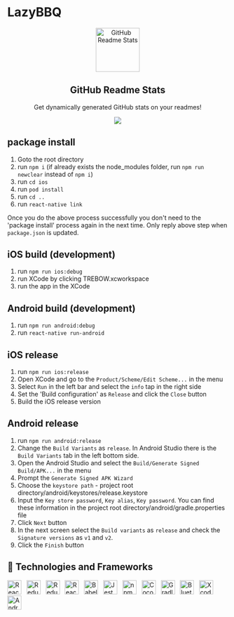 # LazyBBQ
<p align="center">
 <img width="100px" src="https://res.cloudinary.com/anuraghazra/image/upload/v1594908242/logo_ccswme.svg" align="center" alt="GitHub Readme Stats" />
 <h2 align="center">GitHub Readme Stats</h2>
 <p align="center">Get dynamically generated GitHub stats on your readmes!</p>
</p>
<p align="center">
  <img src="https://img.shields.io/badge/Supported%20by-VS%20Code%20Power%20User%20%E2%86%92-gray.svg?colorA=655BE1&colorB=4F44D6&style=for-the-badge"/>
</p>

## package install

1. Goto the root directory
2. run `npm i` (if already exists the node_modules folder, run `npm run newclear` instead of `npm i`)
3. run `cd ios`
4. run `pod install`
5. run `cd ..`
6. run `react-native link`

Once you do the above process successfully you don't need to the 'package install' process again in the next time.
Only reply above step when `package.json` is updated.


## iOS build (development)
1. run `npm run ios:debug`
2. run XCode by clicking TREBOW.xcworkspace
3. run the app in the XCode


## Android build (development)
1. run `npm run android:debug`
2. run `react-native run-android`


## iOS release
1. run `npm run ios:release`
2. Open XCode and go to the `Product/Scheme/Edit Scheme...` in the menu
3. Select `Run` in the left bar and select the `info` tap in the right side
4. Set the 'Build configuration' as `Release` and click the `Close` button
5. Build the iOS release version


## Android release
1. run `npm run android:release`
2. Change the `Build Variants` as `release`. In Android Studio there is the `Build Variants` tab in the left bottom side.
3. Open the Android Studio and select the `Build/Generate Signed Build/APK...` in the menu
4. Prompt the `Generate Signed APK Wizard`
5. Choose the `keystore path` - project root directory/android/keystores/release.keystore
6. Input the `Key store password`, `Key alias`, `Key password`. You can find these information in the project root directory/android/gradle.properties file
7. Click `Next` button
8. In the next screen select the `Build variants` as `release` and check the `Signature versions` as `v1` and `v2`.
9. Click the `Finish` button


## 🌱 Technologies and Frameworks
<p>
    <!-- React -->
    <img src="https://img.shields.io/badge/React-61dafb?flat=plastic&logo=react&logoColor=black" height="32" alt="React" />
    &nbsp;
    <!-- Redux -->
    <img src="https://img.shields.io/badge/Redux-764abc?flat=plastic&logo=redux&logoColor=white" height="32" alt="Redux" />
    &nbsp;
    <!-- Redux-Saga -->
    <img src="https://img.shields.io/badge/Redux%20Saga-999999?flat=plastic&logo=redux-saga&logoColor=white" height="32" alt="Redux-Saga" />
    &nbsp;
    <!-- React Router -->
    <img src="https://img.shields.io/badge/React%20Router-ca4245?flat=plastic&logo=react%20router&logoColor=white" height="32" alt="React Router" />
    &nbsp;
    <!-- Babel -->
    <img src="https://img.shields.io/badge/Babel-f9dc3e?flat=plastic&logo=Babel&logoColor=black" height="32" alt="Babel" />
    &nbsp;
    <!-- Jest -->
    <img src="https://img.shields.io/badge/Jest-c21325?flat=plastic&logo=jest&logoColor=white" height="32" alt="Jest" />
    &nbsp;
    <!-- npm -->
    <img src="https://img.shields.io/badge/npm-cb3837?flat=plastic&logo=npm&logoColor=white" height="32" alt="npm" />
    &nbsp;
    <!-- CocoaPods -->
    <img src="https://img.shields.io/badge/CocoaPods-ee3322?flat=plastic&logo=cocoapods&logoColor=white" height="32" alt="CocoaPods" />
    &nbsp;
    <!-- Gradle -->
    <img src="https://img.shields.io/badge/Gradle-02303a?flat=plastic&logo=gradle&logoColor=white" height="32" alt="Gradle" />
    &nbsp;
    <!-- Bluetooth -->
    <img src="https://img.shields.io/badge/Bluetooth-0082fc?flat=plastic&logo=bluetooth&logoColor=black" height="32" alt="Bluetooth" />
    &nbsp;
    <!-- Xcode -->
    <img src="https://img.shields.io/badge/Xcode-147efb?flat=plastic&logo=xcode&logoColor=white" height="32" alt="Xcode" />
    &nbsp;
    <!-- Android Studio -->
    <img src="https://img.shields.io/badge/Android%20Studio-3ddc84?flat=plastic&logo=android%20studio&logoColor=white" height="32" alt="Android Studio" />
    &nbsp;
</p>
